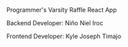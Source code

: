 Programmer's Varsity Raffle React App

Backend Developer: Niño Niel Iroc

Frontend Developer: Kyle Joseph Timajo

